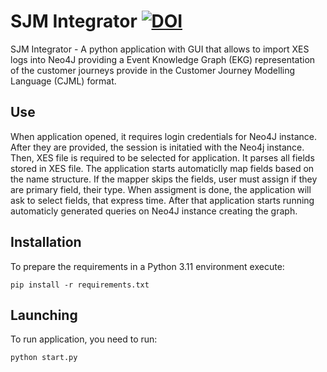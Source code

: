 # SJM Integrator [![DOI](https://zenodo.org/badge/728133494.svg)](https://zenodo.org/doi/10.5281/zenodo.10307556)

SJM Integrator - A python application with GUI that allows to import XES logs into Neo4J providing a Event Knowledge Graph (EKG) representation of the customer journeys provide in the Customer Journey Modelling Language (CJML) format.

## Use

When application opened, it requires login credentials for Neo4J instance. After they are provided, the session is initatied with the Neo4j instance. Then, XES file is required to be selected for application. It parses all fields stored in XES file. The application starts automaticlly map fields based on the name structure. If the mapper skips the fields, user must assign if they are primary field, their type. When assigment is done, the application will ask to select fields, that express time. After that application starts running automaticly generated queries on Neo4J instance creating the graph. 

## Installation

To prepare the requirements in a Python 3.11 environment execute:

```
pip install -r requirements.txt
```

## Launching

To run application, you need to run: 

```
python start.py
```
